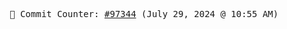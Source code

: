 <p align="center">
    <samp>
        📮 Commit Counter: <a href="https://github.com/Javascript-void0/Javascript-void0/commits/main">#97344</a> (July 29, 2024 @ 10:55 AM)
    </samp>
</p>